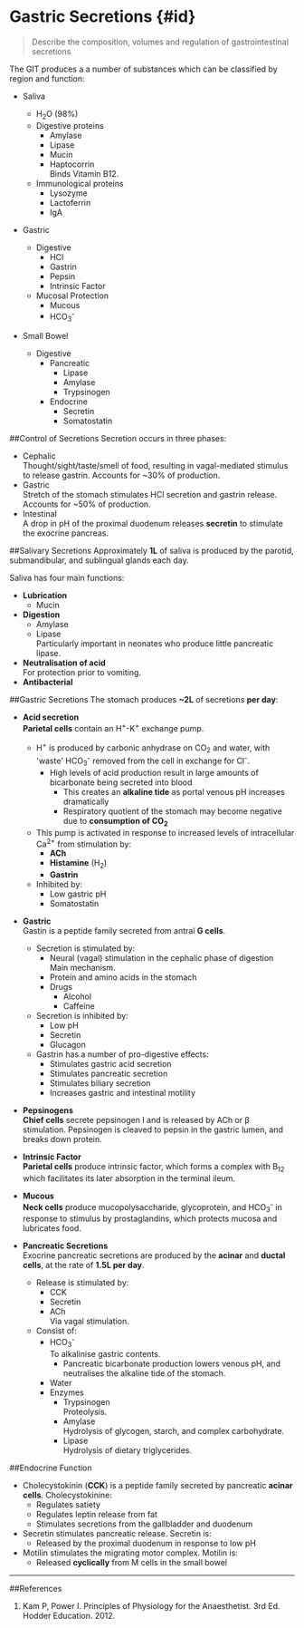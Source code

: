 # Gastric Secretions {#id}
> Describe the composition, volumes and regulation of gastrointestinal secretions

The GIT produces a a number of substances which can be classified by region and function:
* Saliva
    * H<sub>2</sub>O (98%)
    * Digestive proteins
        * Amylase
        * Lipase
        * Mucin
        * Haptocorrin  
        Binds Vitamin B12.
    * Immunological proteins
        * Lysozyme
        * Lactoferrin
        * IgA


* Gastric
    * Digestive
        * HCl
        * Gastrin
        * Pepsin
        * Intrinsic Factor
    * Mucosal Protection
        * Mucous
        * HCO<sub>3</sub><sup>-</sup>


* Small Bowel
    * Digestive
        * Pancreatic
            * Lipase
            * Amylase
            * Trypsinogen
        * Endocrine
            * Secretin
            * Somatostatin

##Control of Secretions
Secretion occurs in three phases:
* Cephalic  
  Thought/sight/taste/smell of food, resulting in vagal-mediated stimulus to release gastrin. Accounts for ~30% of production.
* Gastric  
  Stretch of the stomach stimulates HCl secretion and gastrin release. Accounts for ~50% of production.
* Intestinal  
  A drop in pH of the proximal duodenum releases **secretin** to stimulate the exocrine pancreas.

##Salivary Secretions
Approximately **1L** of saliva is produced by the parotid, submandibular, and sublingual glands each day.

Saliva has four main functions:
* **Lubrication**  
    * Mucin
* **Digestion**  
    * Amylase
    * Lipase  
    Particularly important in neonates who produce little pancreatic lipase.
* **Neutralisation of acid**  
For protection prior to vomiting.
* **Antibacterial**

##Gastric Secretions
The stomach produces **~2L** of secretions **per day**:
* **Acid secretion**  
**Parietal cells** contain an H<sup>+</sup>-K<sup>+</sup> exchange pump.
    * H<sup>+</sup> is produced by carbonic anhydrase on CO<sub>2</sub> and water, with 'waste' HCO<sub>3</sub><sup>-</sup> removed from the cell in exchange for Cl<sup>-</sup>.
        * High levels of acid production result in large amounts of bicarbonate being secreted into blood
            * This creates an **alkaline tide** as portal venous pH increases dramatically
            * Respiratory quotient of the stomach may become negative due to **consumption of CO<sub>2</sub>**
    * This pump is activated in response to increased levels of intracellular Ca<sup>2+</sup> from stimulation by:
        * **ACh**
        * **Histamine** (H<sub>2</sub>)
        * **Gastrin**
    * Inhibited by:
        * Low gastric pH
        * Somatostatin


* **Gastric**  
Gastin is a peptide family secreted from antral **G cells**.
    * Secretion is stimulated by:
        * Neural (vagal) stimulation in the cephalic phase of digestion  
        Main mechanism.
        * Protein and amino acids in the stomach
        * Drugs  
            * Alcohol
            * Caffeine
    * Secretion is inhibited by:
        * Low pH
        * Secretin
        * Glucagon
    * Gastrin has a number of pro-digestive effects:
        * Stimulates gastric acid secretion
        * Stimulates pancreatic secretion
        * Stimulates biliary secretion
        * Increases gastric and intestinal motility

* **Pepsinogens**  
**Chief cells** secrete pepsinogen I and is released by ACh or β stimulation. Pepsinogen is cleaved to pepsin in the gastric lumen, and breaks down protein.

* **Intrinsic Factor**  
**Parietal cells** produce intrinsic factor, which forms a complex with B<sub>12</sub> which facilitates its later absorption in the terminal ileum.

* **Mucous**  
**Neck cells** produce mucopolysaccharide, glycoprotein, and HCO<sub>3</sub><sup>-</sup> in response to stimulus by prostaglandins, which protects mucosa and lubricates food.

* **Pancreatic Secretions**  
Exocrine pancreatic secretions are produced by the **acinar** and **ductal cells**, at the rate of **1.5L per day**.
    * Release is stimulated by:
        * CCK
        * Secretin
        * ACh  
        Via vagal stimulation.
    * Consist of:
        * HCO<sub>3</sub><sup>-</sup>  
         To alkalinise gastric contents.
             * Pancreatic bicarbonate production lowers venous pH, and neutralises the alkaline tide of the stomach.
        * Water
        * Enzymes
            * Trypsinogen   
              Proteolysis.
            * Amylase  
              Hydrolysis of glycogen, starch, and complex carbohydrate.
            * Lipase  
              Hydrolysis of dietary triglycerides.

##Endocrine Function
* Cholecystokinin (**CCK**) is a peptide family secreted by pancreatic **acinar cells**. Cholecystokinine:
    * Regulates satiety
    * Regulates leptin release from fat
    * Stimulates secretions from the gallbladder and duodenum 
* Secretin stimulates pancreatic release. Secretin is:
    * Released by the proximal duodenum in response to low pH
* Motilin stimulates the migrating motor complex. Motilin is:
    * Released **cyclically** from M cells in the small bowel

---
##References
1. Kam P, Power I. Principles of Physiology for the Anaesthetist. 3rd Ed. Hodder Education. 2012.
